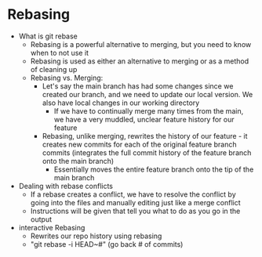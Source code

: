 # Rebasing
- What is git rebase
    * Rebasing is a powerful alternative to merging, but you need to know when to not use it
    * Rebasing is used as either an alternative to merging or as a method of cleaning up
    * Rebasing vs. Merging:
        - Let's say the main branch has had some changes since we created our branch, and we need to update our local version. We also have local changes in our working directory
            * If we have to continually merge many times from the main, we have a very muddled, unclear feature history for our feature
        - Rebasing, unlike merging, rewrites the history of our feature - it creates new commits for each of the original feature branch commits (integrates the full commit history of the feature branch onto the main branch)
            * Essentially moves the entire feature branch onto the tip of the main branch
- Dealing with rebase conflicts
    * If a rebase creates a conflict, we have to resolve the conflict by going into the files and manually editing just like a merge conflict
    * Instructions will be given that tell you what to do as you go in the output
- interactive Rebasing
    * Rewrites our repo history using rebasing
    * "git rebase -i HEAD~#" (go back # of commits)
    
